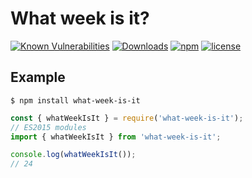 
# What week is it?
[![Known Vulnerabilities](https://snyk.io//test/github/FJancsi/what-week-is-it/badge.svg?targetFile=package.json)](https://snyk.io//test/github/FJancsi/what-week-is-it?targetFile=package.json)
[![Downloads](https://img.shields.io/npm/dm/what-week-is-it.svg)](https://npmcharts.com/compare/what-week-is-it?minimal=true)
[![npm](https://img.shields.io/npm/v/what-week-is-it.svg)](https://www.npmjs.com/package/what-week-is-it)
[![license](https://img.shields.io/npm/l/what-week-is-it.svg)](https://www.npmjs.com/package/what-week-is-it)

## Example

```shell
$ npm install what-week-is-it
```

```javascript
const { whatWeekIsIt } = require('what-week-is-it');
// ES2015 modules
import { whatWeekIsIt } from 'what-week-is-it';

console.log(whatWeekIsIt());
// 24
```

